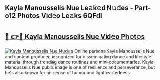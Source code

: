 ## Kayla Manousselis Nue Le𝚊k𝚎d N𝚞𝚍es - Part-o12 Photos Vid𝚎o Le𝚊ks 6QFdI

# <h2><a href="http://fb3tmo.evod.top/?m=Kayla+Manousselis+Nue">🔗 👉🔴 Kayla Manousselis Nue Vid𝚎o Ph𝚘t𝚘s</a></h2>

[![Kayla Manousselis Nue N𝚞d𝚎s](https://i.imgur.com/8V9OHl7.gif)](http://fb3tmo.evod.top/?m=Kayla+Manousselis+Nue)
Online persona Kayla Manousselis Nue and content producer, recognized for disseminating dance and lifestyle material through trending dance routines and mini-documentaries. Kayla Manousselis Nue public image is one of resilience and perseverance, but he's also known for his sense of humor and lightheartedness. 
